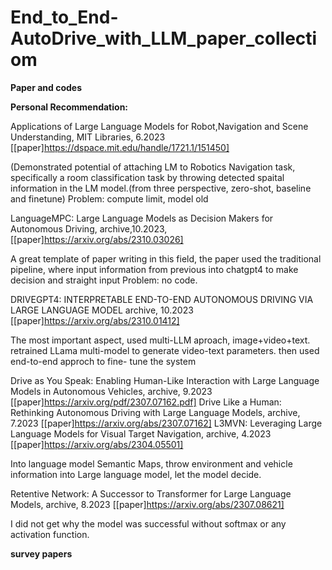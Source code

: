 # End_to_End-AutoDrive_with_LLM_paper_collectiom

**Paper and codes**

**Personal Recommendation:**

Applications of Large Language Models for Robot,Navigation and Scene Understanding, MIT Libraries, 6.2023 [[paper]https://dspace.mit.edu/handle/1721.1/151450]

(Demonstrated potential of attaching LM to Robotics Navigation task, specifically a room classification task by throwing detected spaital information in the LM model.(from three perspective, zero-shot, baseline and finetune)
Problem: compute limit, model old

LanguageMPC: Large Language Models as Decision Makers for Autonomous Driving, archive,10.2023, [[paper]https://arxiv.org/abs/2310.03026]

A great template of paper writing in this field, the paper used the traditional pipeline, where input information from previous into chatgpt4 to make decision and straight input
Problem: no code.

DRIVEGPT4: INTERPRETABLE END-TO-END AUTONOMOUS DRIVING VIA LARGE LANGUAGE MODEL archive, 10.2023 [[paper]https://arxiv.org/abs/2310.01412]

The most important aspect, used multi-LLM aproach, image+video+text. retrained LLama multi-model to generate video-text parameters. then used end-to-end approch to fine- tune the system



Drive as You Speak: Enabling Human-Like Interaction with Large Language Models in Autonomous Vehicles, archive, 9.2023 [[paper]https://arxiv.org/pdf/2307.07162.pdf]
Drive Like a Human: Rethinking Autonomous Driving with Large Language Models, archive, 7.2023 [[paper]https://arxiv.org/abs/2307.07162]
L3MVN: Leveraging Large Language Models for Visual Target Navigation, archive, 4.2023 [[paper]https://arxiv.org/abs/2304.05501] 

Into language model Semantic Maps, throw environment and vehicle information into Large language model, let the model decide.

Retentive Network: A Successor to Transformer for Large Language Models, archive, 8.2023 [[paper]https://arxiv.org/abs/2307.08621]

I did not get why the model was successful without softmax or any activation function.




**survey papers**
